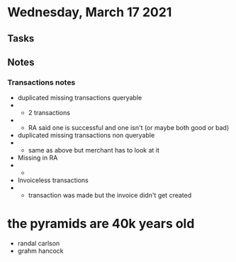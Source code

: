 # Wednesday, March 17 2021

## Tasks

## Notes
### Transactions notes
* duplicated missing transactions queryable
* * 2 transactions
* * RA said one is successful and one isn't (or maybe both good or bad)
* duplicated missing transactions non queryable
* * same as above but merchant has to look at it
* Missing in RA
* *
* Invoiceless transactions
* * transaction was made but the invoice didn't get created

# the pyramids are 40k years old
* randal carlson
* grahm hancock
